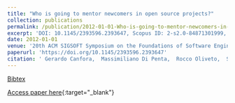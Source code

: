 ```yaml
---
title: "Who is going to mentor newcomers in open source projects?"
collection: publications
permalink: /publication/2012-01-01-Who-is-going-to-mentor-newcomers-in-open-source-projects
excerpt: 'DOI: 10.1145/2393596.2393647, Scopus ID: 2-s2.0-84871301999, Cited by: 62'
date: 2012-01-01
venue: '20th ACM SIGSOFT Symposium on the Foundations of Software Engineering (FSE-20), SIGSOFT/FSE&apos;12, Cary, NC, USA - November 11 - 16, 2012'
paperurl: 'https://doi.org/10.1145/2393596.2393647'
citation: ' Gerardo Canfora,  Massimiliano Di Penta,  Rocco Oliveto,  Sebastiano Panichella, &quot;Who is going to mentor newcomers in open source projects?.&quot; 20th ACM SIGSOFT Symposium on the Foundations of Software Engineering (FSE-20), SIGSOFT/FSE&amp;apos;12, Cary, NC, USA - November 11 - 16, 2012, 2012.'
---
```

[Bibtex](https://dblp.org/rec/bib/conf/sigsoft/CanforaPOP12)

[Access paper here](https://doi.org/10.1145/2393596.2393647){:target="_blank"}
